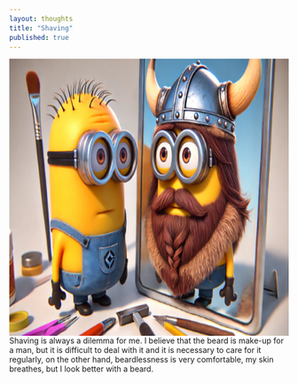 ```yaml
---
layout: thoughts
title: "Shaving"
published: true
---
```


<img src="/images/visual_thoughts/shaving.png" alt="Shaving" style="display: block; margin: 0 auto; height: 500px;"/>
Shaving is always a dilemma for me. I believe that the beard is make-up for a man, but it is difficult to deal with it and it is necessary to care for it regularly, on the other hand, beardlessness is very comfortable, my skin breathes, but I look better with a beard.
